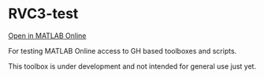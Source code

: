 # RVC3-test
[Open in MATLAB Online](https://matlab.mathworks.com/open?repo=matlabchan/textbook-repository&file=chapters/chapter2/chapter2.mlx&project=RVC3testmainproject.prj)


For testing MATLAB Online access to GH based toolboxes and scripts.

This toolbox is under development and not intended for general use just yet.
